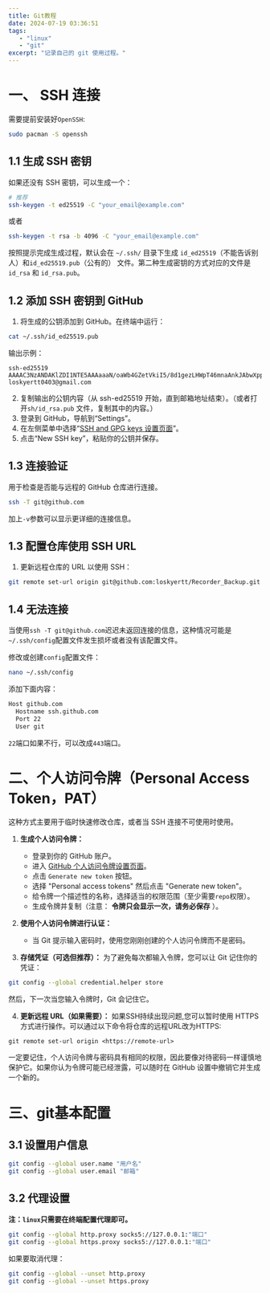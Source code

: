 ```yaml
---
title: Git教程
date: 2024-07-19 03:36:51
tags:
   - "linux"
   - "git"
excerpt: "记录自己的 git 使用过程。"
---
```



# 一、 SSH 连接

需要提前安装好`OpenSSH`:
```bash
sudo pacman -S openssh
```

## 1.1 生成 SSH 密钥

如果还没有 SSH 密钥，可以生成一个：

```bash
# 推荐
ssh-keygen -t ed25519 -C "your_email@example.com"
```
或者
```bash
ssh-keygen -t rsa -b 4096 -C "your_email@example.com"
```

按照提示完成生成过程，默认会在 `~/.ssh/` 目录下生成 `id_ed25519`（不能告诉别人）和`id_ed25519.pub`（公有的） 文件。第二种生成密钥的方式对应的文件是`id_rsa` 和 `id_rsa.pub`。

## 1.2 添加 SSH 密钥到 GitHub

1. 将生成的公钥添加到 GitHub。在终端中运行：

```bash
cat ~/.ssh/id_ed25519.pub
```

输出示例：
```
ssh-ed25519 AAAAC3NzANDAKlZDI1NTE5AAAaaaN/oaWb4GZetVkiI5/8d1gezLHWpT46mnaAnkJAbwXpp loskyertt0403@gmail.com
```

2. 复制输出的公钥内容（从 ssh-ed25519 开始，直到邮箱地址结束）。（或者打开`sh/id_rsa.pub` 文件，复制其中的内容。）
3. 登录到 GitHub，导航到“Settings”。
4. 在左侧菜单中选择“[SSH and GPG keys 设置页面](https://github.com/settings/keys)”。
5. 点击“New SSH key”，粘贴你的公钥并保存。

## 1.3 连接验证

用于检查是否能与远程的 GitHub 仓库进行连接。
```bash
ssh -T git@github.com
```
加上`-v`参数可以显示更详细的连接信息。

## 1.3 配置仓库使用 SSH URL

1. 更新远程仓库的 URL 以使用 SSH：

```bash
git remote set-url origin git@github.com:loskyertt/Recorder_Backup.git
```

## 1.4 无法连接

当使用`ssh -T git@github.com`迟迟未返回连接的信息，这种情况可能是`~/.ssh/config`配置文件发生损坏或者没有该配置文件。

修改或创建`config`配置文件：
```bash
nano ~/.ssh/config
```

添加下面内容：
```txt
Host github.com
  Hostname ssh.github.com
  Port 22
  User git
```
`22`端口如果不行，可以改成`443`端口。

# 二、个人访问令牌（Personal Access Token，PAT）

这种方式主要用于临时快速修改仓库，或者当 SSH 连接不可使用时使用。

1. **生成个人访问令牌：**
   - 登录到你的 GitHub 账户。
   - 进入 [GitHub 个人访问令牌设置页面](https://github.com/settings/tokens)。
   - 点击 `Generate new token` 按钮。
   - 选择 "Personal access tokens" 然后点击 "Generate new token"。
   - 给令牌一个描述性的名称，选择适当的权限范围（至少需要`repo`权限）。
   - 生成令牌并复制（注意： **令牌只会显示一次，请务必保存** ）。

2. **使用个人访问令牌进行认证：**
   - 当 Git 提示输入密码时，使用您刚刚创建的个人访问令牌而不是密码。

3.  **存储凭证（可选但推荐）：**
为了避免每次都输入令牌，您可以让 Git 记住你的凭证：
```bash
git config --global credential.helper store
```
然后，下一次当您输入令牌时，Git 会记住它。

4. **更新远程 URL（如果需要）：**
如果SSH持续出现问题,您可以暂时使用 HTTPS 方式进行操作。可以通过以下命令将仓库的远程URL改为HTTPS:
```
git remote set-url origin <https://remote-url>
```

一定要记住，个人访问令牌与密码具有相同的权限，因此要像对待密码一样谨慎地保护它。如果你认为令牌可能已经泄露，可以随时在 GitHub 设置中撤销它并生成一个新的。


# 三、git基本配置

## 3.1 设置用户信息

```bash
git config --global user.name "用户名"
git config --global user.email "邮箱"
```
## 3.2 代理设置

**注：`linux`只需要在终端配置代理即可。**

```bash
git config --global http.proxy socks5://127.0.0.1:"端口"
git config --global https.proxy socks5://127.0.0.1:"端口"
```

如果要取消代理：
```bash
git config --global --unset http.proxy
git config --global --unset https.proxy
```

